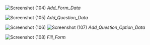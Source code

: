 ![Screenshot (104)](https://github.com/user-attachments/assets/2cfde50e-1ccd-4a55-9880-758a6e55ac32)
*Add_Form_Data*


![Screenshot (105)](https://github.com/user-attachments/assets/e4a6b557-6905-4859-ac23-940271c99a07)
*Add_Question_Data*


![Screenshot (106)](https://github.com/user-attachments/assets/fe619006-cf8b-482e-bcdf-72121b383ba3)
![Screenshot (107)](https://github.com/user-attachments/assets/7dccd37f-b99d-4538-8179-44089a250d77)
*Add_Question_Option_Data*



![Screenshot (108)](https://github.com/user-attachments/assets/d5c8a6ac-97e7-4a20-8c12-9d55579380c1)
*Fill_Form*
